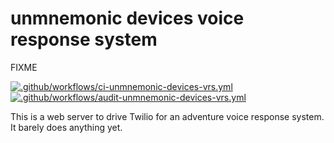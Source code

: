 # unmnemonic devices voice response system

FIXME

[![.github/workflows/ci-unmnemonic-devices-vrs.yml](https://github.com/backspace/adventures/actions/workflows/ci-unmnemonic-devices-vrs.yml/badge.svg)](https://github.com/backspace/adventures/actions/workflows/ci-unmnemonic-devices-vrs.yml) [![.github/workflows/audit-unmnemonic-devices-vrs.yml](https://github.com/backspace/adventures/actions/workflows/audit-unmnemonic-devices-vrs.yml/badge.svg)](https://github.com/backspace/adventures/actions/workflows/audit-unmnemonic-devices-vrs.yml)

This is a web server to drive Twilio for an adventure voice response system. It barely does anything yet.
